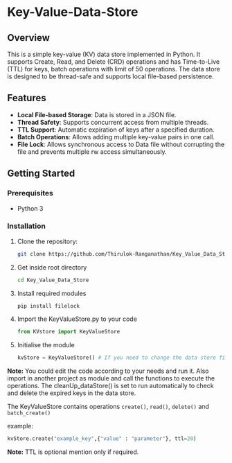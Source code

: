# Key-Value-Data-Store

## Overview

This is a simple key-value (KV) data store implemented in Python. It supports Create, Read, and Delete (CRD) operations and has Time-to-Live (TTL) for keys, batch operations with limit of 50 operations. The data store is designed to be thread-safe and supports local file-based persistence.

## Features

- **Local File-based Storage**: Data is stored in a JSON file.
- **Thread Safety**: Supports concurrent access from multiple threads.
- **TTL Support**: Automatic expiration of keys after a specified duration.
- **Batch Operations**: Allows adding multiple key-value pairs in one call.
- **File Lock**: Allows synchronous access to Data file without corrupting the file and prevents multiple rw access simultaneously.

## Getting Started

### Prerequisites

- Python 3

### Installation

1. Clone the repository:
   ```bash
   git clone https://github.com/Thirulok-Ranganathan/Key_Value_Data_Store.git
   ```
2. Get inside root directory
   ```bash
   cd Key_Value_Data_Store
   ```
3. Install required modules
   ```bash
   pip install filelock
   ```
4. Import the KeyValueStore.py to your code
   ```python
   from KVstore import KeyValueStore
   ```
5. Initialise the module
   ```python
   kvStore = KeyValueStore() # If you need to change the data store file path --> kvStore = KeyValueStore(file_path)
   ```
**Note:** You could edit the code according to your needs and run it. Also import in another project as module and call the functions to execute the operations. The cleanUp_dataStore() is set to run automatically to check and delete the expired keys in the data store.

The KeyValueStore contains operations `create()`, `read()`, `delete()` and `batch_create()` 

example: 
```python
kvStore.create("example_key",{"value" : "parameter"}, ttl=20)
```
**Note:** TTL is optional mention only if required.